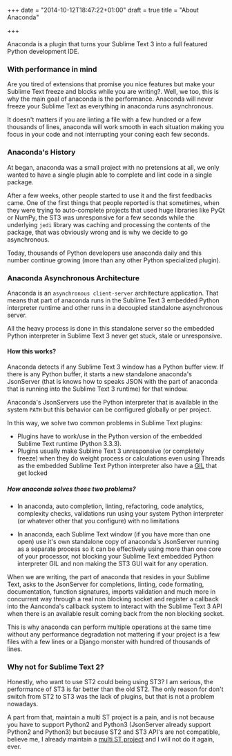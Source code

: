 +++
date = "2014-10-12T18:47:22+01:00"
draft = true
title = "About Anaconda"

+++

Anaconda is a plugin that turns your Sublime Text 3 into a full featured Python
development IDE.

### With performance in mind

Are you tired of extensions that promise you nice features but make your
Sublime Text freeze and blocks while you are writing?. Well, we too, this is
why the main goal of anaconda is the performance. Anaconda will never freeze
your Sublime Text as everything in anaconda runs asynchronous.

It doesn't matters if you are linting a file with a few hundred or a few
thousands of lines, anaconda will work smooth in each situation making you
focus in your code and not interrupting your coning each few seconds.

### Anaconda's History

At began, anaconda was a small project with no pretensions at all, we only
wanted to have a single plugin able to complete and lint code in a single
package.

After a few weeks, other people started to use it and the first feedbacks came.
One of the first things that people reported is that sometimes, when they were
trying to auto-complete projects that used huge libraries like PyQt or NumPy,
the ST3 was unresponsive for a few seconds while the underlying `jedi` library
was caching and processing the contents of the package, that was obviously
wrong and is why we decide to go asynchronous.

Today, thousands of Python developers use anaconda daily and this number
continue growing (more than any other Python specialized plugin).

### Anaconda Asynchronous Architecture

Anaconda is an `asynchronous client-server` architecture application. That means
that part of anaconda runs in the Sublime Text 3 embedded Python interpreter
runtime and other runs in a decoupled standalone asynchronous server.

All the heavy process is done in this standalone server so the embedded Python
interpreter in Sublime Text 3 never get stuck, stale or unresponsive.

#### How this works?

Anaconda detects if any Sublime Text 3 window has a Python buffer view. If there
is any Python buffer, it starts a new standalone anaconda's JsonServer (that is
knows how to speaks JSON with the part of anaconda that is running into the
Sublime Text 3 runtime) for that window.

Anaconda's JsonServers use the Python interpreter that is available in the
system `PATH` but this behavior can be configured globally or per project.

In this way, we solve two common problems in Sublime Text plugins:

* Plugins have to work/use in the Python version of the embedded Sublime Text runtime (Python 3.3.3).
* Plugins usually make Sublime Text 3 unresponsive (or completely freeze) when they do weight process or calculations even using Threads as the embedded Sublime Text Python interpreter also have a [GIL](https://wiki.python.org/moin/GlobalInterpreterLock) that get locked

##### How anaconda solves those two problems?

* In anaconda, auto completion, linting, refactoring, code analytics, complexity
checks, validations run using your system Python interpreter (or whatever other
that you configure) with no limitations

* In anaconda, each Sublime Text window (if you have more than one open) use
it's own standalone copy of anaconda's JsonServer running as a separate process
so it can be effectively using more than one core of your processor, not
blocking your Sublime Text embedded Python interpreter GIL and non making the
ST3 GUI wait for any operation.

When we are writing, the part of anaconda that resides in your Sublime Text,
asks to the JsonServer for completions, linting, code formating, documentation,
function signatures, imports validation and much more in concurrent way through
a real non blocking socket and register a callback into the Aanconda's callback
system to interact with the Sublime Text 3 API when there is an available
result coming back from the non blocking socket.

This is why anaconda can perform multiple operations at the same time without
any performance degradation not mattering if your project is a few files with
a few lines or a Django monster with hundred of thousands of lines.

### Why not for Sublime Text 2?

Honestly, who want to use ST2 could being using ST3? I am serious, the
performance of ST3 is far better than the old ST2. The only reason for
don't switch from ST2 to ST3 was the lack of plugins, but that is not a
problem nowadays.

A part from that, maintain a multi ST project is a pain, and is not because
you have to support Python2 and Python3 (JsonServer already support Python2
and Python3) but because ST2 and ST3 API's are not compatible, believe me,
I already maintain a [multi ST project](https://github.com/DamnWidget/SublimePySide)
and I will not do it again, ever.

